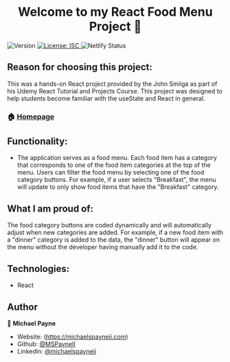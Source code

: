 <h1 align="center">Welcome to my React Food Menu Project 👋</h1>
<p>
  <img alt="Version" src="https://img.shields.io/badge/version-1.0.0-blue.svg?cacheSeconds=2592000" />
  <a href="#" target="_blank">
    <img alt="License: ISC" src="https://img.shields.io/badge/License-ISC-yellow.svg" />
  </a>
  <img alt="Netlify Status" src="https://api.netlify.com/api/v1/badges/499ade93-e2a8-4f56-89f0-c2bb0eca3226/deploy-status" />
</p>

## Reason for choosing this project:

This was a hands-on React project provided by the John Smilga as part of his Udemy React Tutorial and Projects Course. This project was designed to help students become familiar with the useState and React in general.

### 🏠 [Homepage](https://mpayne-react-foodmenu.netlify.app/)

## Functionality:

- The application serves as a food menu. Each food item has a category that corresponds to one of the food item categories at the top of the menu. Users can filter the food menu by selecting one of the food category buttons. For example, if a user selects "Breakfast", the menu will update to only show food items that have the "Breakfast" category.

## What I am proud of:

The food category buttons are coded dynamically and will automatically adjust when new categories are added. For example, if a new food item with a "dinner" category is added to the data, the "dinner" button will appear on the menu without the developer having manually add it to the code.

## Technologies:

- React

## Author

👤 **Michael Payne**

- Website: (https://michaelspayneii.com)
- Github: [@MSPayneII](https://github.com/MSPayneII)
- LinkedIn: [@michaelspayneii](https://linkedin.com/in/michaelspayneii)

